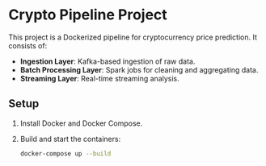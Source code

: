 # Crypto Pipeline Project

This project is a Dockerized pipeline for cryptocurrency price prediction. It consists of:

- **Ingestion Layer**: Kafka-based ingestion of raw data.
- **Batch Processing Layer**: Spark jobs for cleaning and aggregating data.
- **Streaming Layer**: Real-time streaming analysis.

## Setup

1. Install Docker and Docker Compose.
2. Build and start the containers:

   ```bash
   docker-compose up --build
